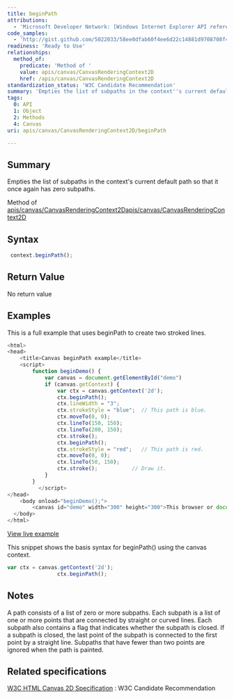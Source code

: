 ```yaml
---
title: beginPath
attributions:
  - 'Microsoft Developer Network: [Windows Internet Explorer API reference Article](http://msdn.microsoft.com/en-us/library/ie/hh828809%28v=vs.85%29.aspx)'
code_samples:
  - 'http://gist.github.com/5022033/58ee0dfab60f4ee6d22c14881d9708708f45e2b2'
readiness: 'Ready to Use'
relationships:
  method_of:
    predicate: 'Method of '
    value: apis/canvas/CanvasRenderingContext2D
    href: /apis/canvas/CanvasRenderingContext2D
standardization_status: 'W3C Candidate Recommendation'
summary: 'Empties the list of subpaths in the context''s current default path so that it once again has zero subpaths.'
tags:
  0: API
  1: Object
  2: Methods
  4: Canvas
uri: apis/canvas/CanvasRenderingContext2D/beginPath

---
```

## <span>Summary</span>

Empties the list of subpaths in the context's current default path so that it once again has zero subpaths.

Method of [apis/canvas/CanvasRenderingContext2D](/apis/canvas/CanvasRenderingContext2D)[apis/canvas/CanvasRenderingContext2D](/apis/canvas/CanvasRenderingContext2D)

## <span>Syntax</span>

``` js
 context.beginPath();
```

## <span>Return Value</span>

No return value

## <span>Examples</span>

This is a full example that uses beginPath to create two stroked lines.

``` js
<html>
<head>
    <title>Canvas beginPath example</title>
    <script>
        function beginDemo() {
            var canvas = document.getElementById("demo")
            if (canvas.getContext) {
                var ctx = canvas.getContext('2d');
                ctx.beginPath();
                ctx.lineWidth = "3";
                ctx.strokeStyle = "blue";  // This path is blue.
                ctx.moveTo(0, 0);
                ctx.lineTo(150, 150);
                ctx.lineTo(200, 150);
                ctx.stroke();
                ctx.beginPath();
                ctx.strokeStyle = "red";   // This path is red.
                ctx.moveTo(0, 0);
                ctx.lineTo(50, 150);
                ctx.stroke();           // Draw it.
            }
        }
          </script>
</head>
    <body onload="beginDemo();">
        <canvas id="demo" width="300" height="300">This browser or document mode doesn't support canvas</canvas>
  </body>
</html>
```

[View live example](http://code.webplatform.org/gist/5022033/58ee0dfab60f4ee6d22c14881d9708708f45e2b2)

This snippet shows the basis syntax for beginPath() using the canvas context.

``` js
var ctx = canvas.getContext('2d');
                ctx.beginPath();
```

## <span>Notes</span>

A path consists of a list of zero or more subpaths. Each subpath is a list of one or more points that are connected by straight or curved lines. Each subpath also contains a flag that indicates whether the subpath is closed. If a subpath is closed, the last point of the subpath is connected to the first point by a straight line. Subpaths that have fewer than two points are ignored when the path is painted.

## <span>Related specifications</span>

[W3C HTML Canvas 2D Specification](http://www.w3.org/TR/2012/CR-2dcontext-20121217/)
:   W3C Candidate Recommendation
